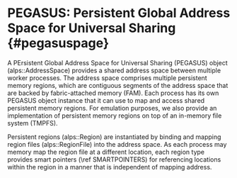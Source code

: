 PEGASUS: Persistent Global Address Space for Universal Sharing       {#pegasuspage}
==============================================================

A PErsistent Global Address Space for Universal Sharing (PEGASUS) 
object (alps::AddressSpace) provides a shared address space between 
multiple worker processes.
The address space comprises multiple persistent memory regions, which are 
contiguous segments of the address space that are backed by fabric-attached 
memory (FAM). 
Each process has its own PEGASUS object instance that it can use to map 
and access shared persistent memory regions.
For emulation purposes, we also provide an implementation
of persistent memory regions on top of an in-memory file system (TMPFS).
 
Persistent regions (alps::Region) are instantiated by binding and 
mapping region files (alps::RegionFile) into the address space.
As each process may memory map the region file at a different location, 
each region type provides smart pointers (\ref SMARTPOINTERS) for 
referencing locations within the region in a manner that is independent 
of mapping address. 


